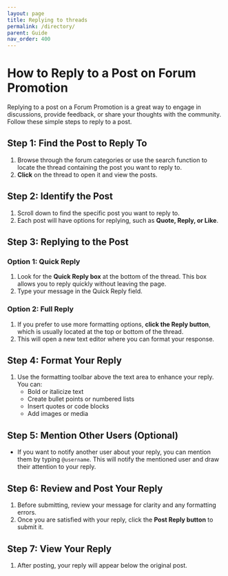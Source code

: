 ```yaml
---
layout: page
title: Replying to threads
permalink: /directory/
parent: Guide
nav_order: 400
---
```


# How to Reply to a Post on Forum Promotion

Replying to a post on a Forum Promotion is a great way to engage in discussions, provide feedback, or share your thoughts with the community. Follow these simple steps to reply to a post.

## Step 1: Find the Post to Reply To

1. Browse through the forum categories or use the search function to locate the thread containing the post you want to reply to.
2. **Click** on the thread to open it and view the posts.

## Step 2: Identify the Post

1. Scroll down to find the specific post you want to reply to.
2. Each post will have options for replying, such as **Quote, Reply, or Like**.

## Step 3: Replying to the Post

### Option 1: Quick Reply

1. Look for the **Quick Reply box** at the bottom of the thread. This box allows you to reply quickly without leaving the page.
2. Type your message in the Quick Reply field.

### Option 2: Full Reply

1. If you prefer to use more formatting options, **click the Reply button**, which is usually located at the top or bottom of the thread.
2. This will open a new text editor where you can format your response.

## Step 4: Format Your Reply

1. Use the formatting toolbar above the text area to enhance your reply. You can:
   - Bold or italicize text
   - Create bullet points or numbered lists
   - Insert quotes or code blocks
   - Add images or media

## Step 5: Mention Other Users (Optional)

- If you want to notify another user about your reply, you can mention them by typing `@username`. This will notify the mentioned user and draw their attention to your reply.

## Step 6: Review and Post Your Reply

1. Before submitting, review your message for clarity and any formatting errors.
2. Once you are satisfied with your reply, click the **Post Reply button** to submit it.

## Step 7: View Your Reply

1. After posting, your reply will appear below the original post.
